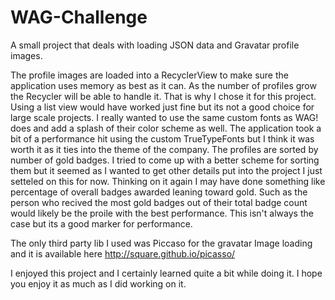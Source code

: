 # WAG-Challenge
A small project that deals with loading JSON data and Gravatar profile images.

The profile images are loaded into a RecyclerView to make sure the application uses memory as best as it can. As the number of profiles
grow the Recycler will be able to handle it. That is why I chose it for this project. Using a list view would have worked just fine but
its not a good choice for large scale projects. I really wanted to use the same custom fonts as WAG! does and add a splash of their color
scheme as well. The application took a bit of a performance hit using the custom TrueTypeFonts but I think it was worth it as it ties
into the theme of the company. The profiles are sorted by number of gold badges. I tried to come up with a better scheme for sorting them
but it seemed as I wanted to get other details put into the project I just setteled on this for now. Thinking on it again I may have done
something like percentage of overall badges awarded leaning toward gold. Such as the person who recived the most gold badges out of their
total badge count would likely be the proile with the best performance. This isn't always the case but its a good marker for performance.

The only third party lib I used was Piccaso for the gravatar Image loading and it is available here 
http://square.github.io/picasso/ 

I enjoyed this project and I certainly learned quite a bit while doing it. I hope you enjoy it as much as I did working on it.
